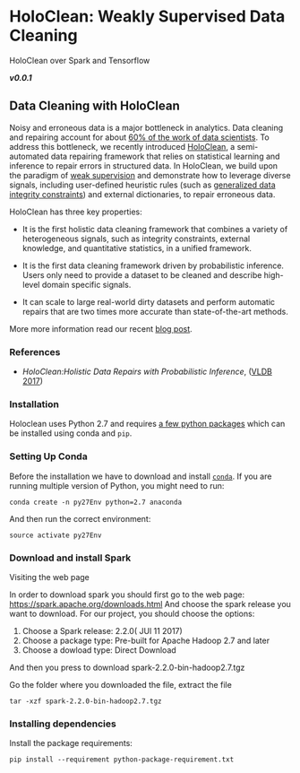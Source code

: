# HoloClean: Weakly Supervised Data Cleaning
HoloClean over Spark and Tensorflow

**_v0.0.1_**

## Data Cleaning with HoloClean
<p>
Noisy and erroneous data is a major bottleneck in analytics. Data cleaning and repairing account for about <a href="https://www.forbes.com/sites/gilpress/2016/03/23/data-preparation-most-time-consuming-least-enjoyable-data-science-task-survey-says/#259a5d256f63">60% of the work of data scientists</a>. To address this bottleneck, we recently introduced <a href="https://arxiv.org/abs/1702.00820">HoloClean</a>, a semi-automated data repairing framework that relies on statistical learning and inference to repair errors in structured data. In HoloClean, we build upon the paradigm of <a href="http://hazyresearch.github.io/snorkel/blog/weak_supervision.html">weak supervision</a> and demonstrate how to leverage diverse signals, including user-defined heuristic rules (such as <a href="http://dl.acm.org/citation.cfm?id=2511233">generalized data integrity constraints</a>) and external dictionaries, to repair erroneous data.
</p>


<p>HoloClean has three key properties:
</p>
<ul>
<li><p>It is the first holistic data cleaning framework that combines a variety of heterogeneous signals, such as integrity constraints, external knowledge, and quantitative statistics, in a unified framework.</p></li>
<li><p>It is the first data cleaning framework driven by probabilistic inference. Users only need to provide a dataset to be cleaned and describe high-level domain specific signals.</p></li>
<li><p>It can scale to large real-world dirty datasets and perform automatic repairs that are two times more accurate than state-of-the-art methods.</p></li>
</ul>

<p>
More more information read our recent <a href="http://dawn.cs.stanford.edu/2017/05/12/holoclean/">blog post</a>.
</p>

### References
* _HoloClean:Holistic Data Repairs with Probabilistic Inference_, ([VLDB 2017](https://arxiv.org/pdf/1702.00820.pdf))

### Installation

Holoclean uses Python 2.7 and requires [a few python packages](python-package-requirement.txt) which can be installed using conda and `pip`.

### Setting Up Conda

Before the installation we have to download and install [`conda`](https://www.continuum.io/downloads).
If you are running multiple version of Python, you might need to run:
```
conda create -n py27Env python=2.7 anaconda
```
And then run the correct environment:
```
source activate py27Env
```
### Download and install Spark
Visiting the web page

In order to download spark you should first go to the web page:
https://spark.apache.org/downloads.html
And choose the spark release you want to download. For our project, you should choose the options:
1. Choose a Spark release: 2.2.0( JUl 11 2017)
2. Choose a package type: Pre-built for Apache Hadoop 2.7 and later
3. Choose a dowload type: Direct Download

And then you press to download spark-2.2.0-bin-hadoop2.7.tgz

Go the folder where you downloaded the file, extract the file 
```
tar -xzf spark-2.2.0-bin-hadoop2.7.tgz
```
### Installing dependencies
Install the package requirements:
```
pip install --requirement python-package-requirement.txt

```
